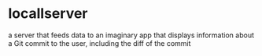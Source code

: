 # locallserver
a server that feeds data to an imaginary app that displays information about a Git commit to the user, including the diff of the commit
